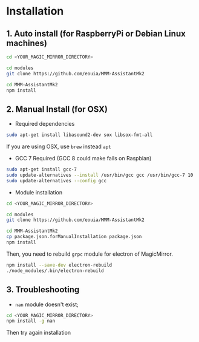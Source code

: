# Installation

## 1. Auto install (for RaspberryPi or Debian Linux machines)
```sh
cd <YOUR_MAGIC_MIRROR_DIRECTORY>

cd modules
git clone https://github.com/eouia/MMM-AssistantMk2

cd MMM-AssistantMk2
npm install

```


## 2. Manual Install (for OSX)
- Required dependencies
```sh
sudo apt-get install libasound2-dev sox libsox-fmt-all
```
If you are using OSX, use `brew` instead `apt`
- GCC 7 Required (GCC 8 could make fails on Raspbian)
```sh
sudo apt-get install gcc-7
sudo update-alternatives --install /usr/bin/gcc gcc /usr/bin/gcc-7 10
sudo update-alternatives --config gcc
```
- Module installation
```sh
cd <YOUR_MAGIC_MIRROR_DIRECTORY>

cd modules
git clone https://github.com/eouia/MMM-AssistantMk2

cd MMM-AssistantMk2
cp package.json.forManualInstallation package.json
npm install
```

Then, you need to rebuild `grpc` module for electron of MagicMirror.
```sh
npm install --save-dev electron-rebuild
./node_modules/.bin/electron-rebuild
```

## 3. Troubleshooting
- `nan` module doesn't exist;
```sh
cd <YOUR_MAGIC_MIRROR_DIRECTORY>
npm install -g nan
```
Then try again installation
